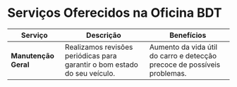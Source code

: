 # Serviços Oferecidos na Oficina BDT

| **Serviço**                 | **Descrição**                                                                                                  | **Benefícios**                                                                                                             |
| --------------------------- | -------------------------------------------------------------------------------------------------------------- | -------------------------------------------------------------------------------------------------------------------------- |
| **Manutenção Geral**        | Realizamos revisões periódicas para garantir o bom estado do seu veículo.                                      | Aumento da vida útil do carro e detecção precoce de possíveis problemas.                                                    |